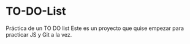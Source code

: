 # TO-DO-List
Práctica de un TO DO list
Este es un proyecto que quise empezar para practicar JS y Git a la vez.
